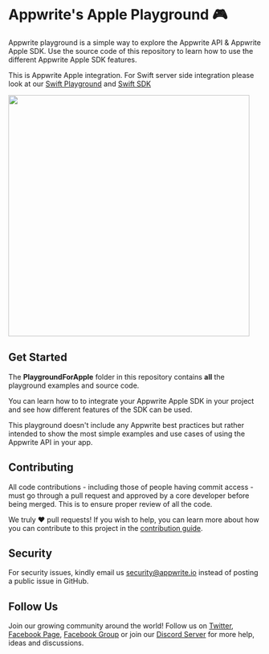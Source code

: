# Appwrite's Apple Playground 🎮

Appwrite playground is a simple way to explore the Appwrite API & Appwrite Apple SDK. Use the source code of this repository to learn how to use the different Appwrite Apple SDK features.

This is Appwrite Apple integration. For Swift server side integration please look at our [Swift Playground](https://github.com/appwrite/playground-for-swift) and [Swift SDK](https://github.com/appwrite/sdk-for-swift)

<img src="preview.png" height="480" />

## Get Started

The **PlaygroundForApple** folder in this repository contains **all** the playground examples and source code.

You can learn how to to integrate your Appwrite Apple SDK in your project and see how different features of the SDK can be used.

This playground doesn't include any Appwrite best practices but rather intended to show the most simple examples and use cases of using the Appwrite API in your app.

## Contributing

All code contributions - including those of people having commit access - must go through a pull request and approved by a core developer before being merged. This is to ensure proper review of all the code.

We truly ❤️ pull requests! If you wish to help, you can learn more about how you can contribute to this project in the [contribution guide](https://github.com/appwrite/appwrite/blob/master/CONTRIBUTING.md).

## Security

For security issues, kindly email us [security@appwrite.io](mailto:security@appwrite.io) instead of posting a public issue in GitHub.

## Follow Us

Join our growing community around the world! Follow us on [Twitter](https://twitter.com/appwrite), [Facebook Page](https://www.facebook.com/appwrite.io), [Facebook Group](https://www.facebook.com/groups/appwrite.developers/) or join our [Discord Server](https://appwrite.io/discord) for more help, ideas and discussions.

